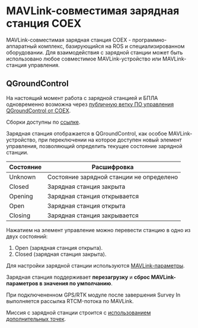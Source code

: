 # MAVLink-совместимая зарядная станция COEX

MAVLink-совместимая зарядная станция COEX - программно-аппаратный комплекс, базирующийся на ROS и специализированном оборудовании. Для взаимодействия с зарядной станции может быть использовано любое совместимое MAVLink-устройство или MAVLink-станция управления.

## QGroundControl

На настоящий момент работа с зарядной станцией и БПЛА одновременно возможна через [публичную ветку ПО управления QGroundControl от COEX](https://github.com/CopterExpress/qgroundcontrol/tree/charging_station).

Сборки доступны по [ссылке](https://github.com/CopterExpress/qgroundcontrol/releases).

Зарядная станция отображается в QGroundControl, как особое MAVLink-устройство, при переключении на которое доступен новый элемент управления, позволяющий определить текущее состояние зарядной станции.

| Состояние | Расшифровка |
| --------- | ----------- |
| Unknown | Состояние зарядной станции не определено |
| Closed | Зарядная станция закрыта |
| Opening | Зарядная станция открывается |
| Open | Зарядная станция открыта |
| Closing | Зарядная станция закрывается |

Нажатием на элемент управление можно перевести станцию в одно из двух состояний:

1. Open (зарядная станция открыта).
2. Closed (зарядная станция закрыта).

Для настройки зарядной станции используются [MAVLink-параметры](mavlink_cs_params.md).

Зарядная станция поддерживает **перезагрузку** и **сброс MAVLink-параметров в значения по умполчанию**.

При подключененном GPS/RTK модуле после завершения Survey In выполняется рассылка RTCM-потока по MAVLink.

Миссия с зарядной станции строится с [использованием дополнительных точек](mavlink_cs_mission.md).
